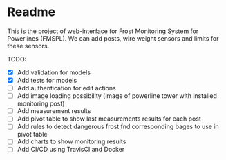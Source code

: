 # Readme

This is the project of web-interface for Frost Monitoring System for Powerlines (FMSPL). We can add posts, wire weight sensors and limits for these sensors. 

TODO:

- [x] Add validation for models
- [x] Add tests for models
- [ ] Add authentication for edit actions
- [ ] Add image loading possibility (image of powerline tower with installed monitoring post)
- [ ] Add measurement results
- [ ] Add pivot table to show last measurements results for each post
- [ ] Add rules to detect dangerous frost fnd corresponding bages to use in pivot table
- [ ] Add charts to show monitoring results
- [ ] Add CI/CD using TravisCI and Docker
